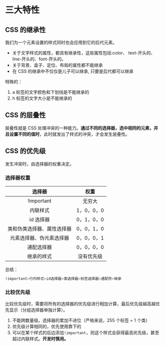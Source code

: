 # 三大特性

## CSS 的继承性

我们为一个元素设置的样式同时也会应用到它的后代元素。

- 关于文字样式的属性，都具有继承性，这些属性包括:color、 text-开头的、line-开头的、font-开头的。
- 关于背景、盒子、定位、布局的属性都不能继承
- 在 CSS 的继承中不仅仅是儿子可以继承, 只要是后代都可以继承

特殊的：

1. a 标签的文字颜色和下划线是不能继承的
2. h 标签的文字大小是不能继承的

## CSS 的层叠性

层叠性就是 CSS 处理冲突的一种能力。**通过不同的选择器，选中相同的元素，并且设置不同的值时**，此时就发出了样式的冲突，才会发生层叠性。

## CSS 的优先级

发生冲突时，由选择器的权重决定。

### 选择器权重

|           选择器           |    权重    |
| :------------------------: | :--------: |
|         !important         |   无穷大   |
|          内联样式          | 1，0，0，0 |
|         id 选择器          | 0，1，0，0 |
| 类和伪类选择器、属性选择器 | 0，0，1，0 |
|  元素选择器、伪元素选择器  | 0，0，0，1 |
|         通配选择器         | 0，0，0，0 |
|         继承的样式         | 没有优先级 |

总结：

```css
!important>行内样式>id选择器>类选择器>标签选择器>通配符>继承
```

### 比较优先级

比较优先级时，需要将所有的选择器的优先级进行相加计算，最后优先级越高越优先显示（分组选择器单独计算）。

1. 不能跨数量级。选择器的累加不进位（严格来说，255 个标签 = 1 个类）
2. 优先级计算相同的，优先使用靠下的
3. 可以在某个样式的后边添加`!important`，则这个样式会获得最高优先级，甚至超过内联样式。**开发时慎用。**
